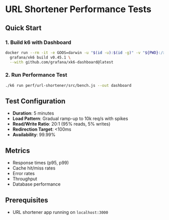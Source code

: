 # URL Shortener Performance Tests

## Quick Start

### 1. Build k6 with Dashboard

```bash
docker run --rm -it -e GOOS=darwin -u "$(id -u):$(id -g)" -v "${PWD}:/xk6" \
  grafana/xk6 build v0.45.1 \
  --with github.com/grafana/xk6-dashboard@latest
```

### 2. Run Performance Test

```bash
./k6 run perf/url-shortener/src/bench.js --out dashboard
```

## Test Configuration

- **Duration**: 5 minutes
- **Load Pattern**: Gradual ramp-up to 10k req/s with spikes
- **Read/Write Ratio**: 20:1 (95% reads, 5% writes)
- **Redirection Target**: <100ms
- **Availability**: 99.99%

## Metrics

- Response times (p95, p99)
- Cache hit/miss rates
- Error rates
- Throughput
- Database performance

## Prerequisites

- URL shortener app running on `localhost:3000`
